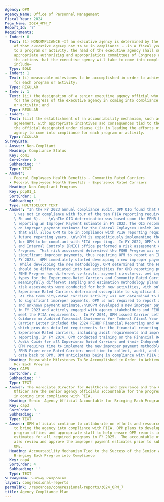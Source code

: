 ```yaml
---
Agency: OPM
Agency_Name: Office of Personnel Management
Fiscal_Year: 2024
Page_Name: 2024_OPM_7
Report_Id: '7'
Requirements:
- Indent: 0
  Text: (1) NONCOMPLIANCE.—If an executive agency is determined by the Inspector General
    of that executive agency not to be in compliance ...in a fiscal year with respect
    to a program or activity, the head of the executive agency shall submit to the
    appropriate authorizing and appropriations committees of Congress a plan describing
    the actions that the executive agency will take to come into compliance. The plan...shall
    include—
  Type: BOLD
- Indent: 1
  Text: (i) measurable milestones to be accomplished in order to achieve compliance
    for each program or activity;
  Type: REGULAR
- Indent: 1
  Text: (ii) the designation of a senior executive agency official who shall be accountable
    for the progress of the executive agency in coming into compliance for each program
    or activity; and
  Type: REGULAR
- Indent: 1
  Text: (iii) the establishment of an accountability mechanism, such as a performance
    agreement, with appropriate incentives and consequences tied to the success of
    the official designated under clause (ii) in leading the efforts of the executive
    agency to come into compliance for each program or activity.
  Type: REGULAR
SurveyData:
- Answer: Non-Compliant
  Heading: Compliance Status
  Key: com1
  SortOrder: 0
  Subheading: ''
  Type: TEXT
- Answer:
  - Federal Employees Health Benefits - Community Rated Carriers
  - Federal Employees Health Benefits - Experience Rated Carriers
  Heading: Non-Compliant Programs
  Key: pcp01_1
  SortOrder: 1
  Subheading: ''
  Type: MULTISELECT_TEXT
- Answer: "In the FY 2023 annual compliance audit, OPM OIG found that OPM’s FEHB Program\
    \ was not in compliance with four of the ten PIIA reporting requirements (3, 4,\
    \ 5b and 6).    \n\nThe OIG determination was based upon the FEHB Program not\
    \ reporting an Improper Payment Estimate in FY 2023. The OIG recommended OPM issue\
    \ an improper payment estimate for the Federal Employees Health Benefit program\
    \ that will allow OPM to be in compliance with PIIA reporting requirements in\
    \ future reporting years. \n\nOPM is expeditiously implementing the actions needed\
    \ for OPM to be compliant with PIIA reporting.  In FY 2022, OPM’s OCFO/Risk Management\
    \ and Internal Controls (RMIC) office performed a risk assessment of the FEHB\
    \ Program.  That risk assessment determined the FEHB Program was susceptible to\
    \ significant improper payments, thus requiring OPM to report an IP estimate in\
    \ FY 2023.  OPM immediately started developing a new improper payment methodology.\
    \  While developing the new methodology, OPM determined that the FEHB Program\
    \ should be differentiated into two activities for OMB reporting purposes. The\
    \ FEHB Program has different contracts, payment structures, and improper payment\
    \ types for the Experience-Rated Carriers and Community Rated Carriers, meriting\
    \ meaningfully different sampling and estimation methodology plans. Off-cycle\
    \ risk assessments were conducted for both new activities, with only the FEHB\
    \ Experience-Rated Carriers determined susceptible to significant improper payments.\
    \  As the Community-Rated Carriers activity was not determined to be susceptible\
    \ to significant improper payments, OPM is not required to report an improper\
    \ and unknown payment estimate.\n\nOPM developed a new improper payment methodology\
    \ in FY 2023 and actively engaged with agency stakeholders and FEHB Carriers to\
    \ meet the PIIA requirements.   In FY 2024, OPM issued Carrier Letter 2024-15\
    \ Guidance on Audited Financial Statements for Federal Fiscal Year 2024. This\
    \ Carrier Letter included the 2024 FEHBP Financial Reporting and Audit Guide,\
    \ which provides detailed requirements for the financial reporting for all FEHB\
    \ Experience-Rated carriers, including audit requirements and improper payment\
    \ reporting. In FY 2024, OPM conducted training on the Financial Reporting and\
    \ Audit Guide for all Experience-Rated Carriers and their Independent Public Accountants.\
    \ OPM requires time to implement the new improper payment methodology, as the\
    \ FEHB Experience-Rated Carriers need time to collect, audit, and report their\
    \ data back to OPM. OPM anticipates being in compliance with PIIA in FY 2025."
  Heading: Measurable Milestones To Be Accomplished in Order to Achieve Compliance
    For Each Program
  Key: CAP5
  SortOrder: 2
  Subheading: ''
  Type: TEXT
- Answer: The Associate Director for Healthcare and Insurance and the Chief Financial
    Officer are the senior agency officials accountable for the progress of the agency
    in coming into compliance with PIIA.
  Heading: Senior Agency Official Accountable for Bringing Each Program into Compliance
  Key: cap3
  SortOrder: 3
  Subheading: ''
  Type: TEXT
- Answer: OPM officials continue to collaborate on efforts and resources required
    to bring the agency into compliance with PIIA. OPM plans to develop goals for
    program offices and appropriate staff to help ensure OPM reports improper payment
    estimates for all required programs in FY 2025.  The accountable officials will
    also review and approve the improper payment estimates prior to submission to
    OMB.
  Heading: Accountability Mechanism Tied to the Success of the Senior Agency Official
    Bringing Each Program into Compliance
  Key: cap4
  SortOrder: 4
  Subheading: ''
  Type: TEXT
SurveyName: Survey Responses
layout: congressional-reports
permalink: /resources/congressional-reports/2024_OPM_7
title: Agency Compliance Plan
---
```

